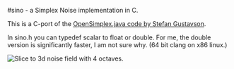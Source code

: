 #sino - a Simplex Noise implementation in C.

This is a C-port of the [OpenSimplex.java code by Stefan Gustavson](http://webstaff.itn.liu.se/~stegu/simplexnoise/SimplexNoise.java).

In sino.h you can typedef scalar to float or double.
For me, the double version is significantly faster, I am not sure why. (64 bit clang on x86 linux.)

![Slice to 3d noise field with 4 octaves.](images/anim.gif "Slice through 3d noise field with 4 octaves.")

